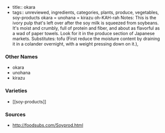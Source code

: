 - title:: okara
- tags:: unreviewed, ingredients, categories, plants, produce, vegetables, soy-products
okara = unohana = kirazu oh-KAH-rah Notes: This is the ivory pulp that's left over after the soy milk is squeezed from soybeans. It's moist and crumbly, full of protein and fiber, and about as flavorful as a wad of paper towels. Look for it in the produce section of Japanese markets. Substitutes: tofu (First reduce the moisture content by draining it in a colander overnight, with a weight pressing down on it.),

### Other Names

* okara
* unohana
* kirazu

### Varieties

* [[soy-products]]

### Sources
* http://foodsubs.com/Soyprod.html
